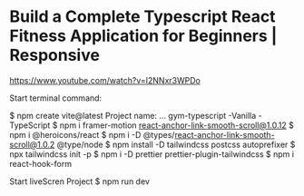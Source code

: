 # Build a Complete Typescript React Fitness Application for Beginners | Responsive

https://www.youtube.com/watch?v=I2NNxr3WPDo


Start terminal command:

$ npm create vite@latest
Project name: ... gym-typescript
-Vanilla
-TypeScript
$ npm i framer-motion react-anchor-link-smooth-scroll@1.0.12
$ npm i @heroicons/react
$ npm i -D @types/react-anchor-link-smooth-scroll@1.0.2 @type/node
$ npm install -D tailwindcss postcss autoprefixer
$ npx tailwindcss init -p
$ npm i -D prettier prettier-plugin-tailwindcss
$ npm i react-hook-form


Start liveScren Project 
$ npm run dev


